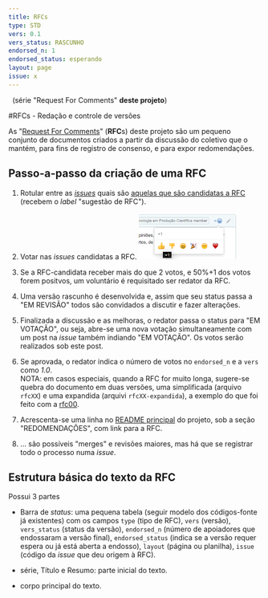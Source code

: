 ```yaml
---
title: RFCs
type: STD
vers: 0.1
vers_status: RASCUNHO
endorsed_n: 1
endorsed_status: esperando
layout: page
issue: x
---
```


&#160; (série "Request For Comments" **deste projeto**)

#RFCs - Redação e controle de versões

As "[Request For Comments](https://en.wikipedia.org/wiki/Request_for_Comments)" (**RFC**s) deste projeto são um pequeno conjunto de documentos criados a partir da discussão do coletivo que o mantém, para fins de registro de consenso, e para expor redomendações.


## Passo-a-passo da criação de uma RFC

 1. Rotular entre as  [*issues*](https://github.com/CPT-PC/backend-portal-transparencia/issues) quais são [aquelas que são candidatas a RFC](https://github.com/CPT-PC/backend-portal-transparencia/issues?q=is%3Aissue+is%3Aopen+label%3A%22sugest%C3%A3o+de+RFC%22) (recebem o *label* "sugestão de RFC").

 2. Votar nas *issues* candidatas a RFC. ![](../assets/voteNoGitHub-cut.png)

 3. Se a RFC-candidata receber mais do que 2 votos, e 50%+1 dos votos forem positvos, um voluntário é requisitado ser redator da RFC.

 4. Uma versão rascunho é desenvolvida e, assim que seu status passa a "EM REVISÃO" todos são convidados a discutir e fazer alterações.

 5. Finalizada a discussão e as melhoras, o redator passa o status para "EM VOTAÇÃO", ou seja, abre-se uma nova votação simultaneamente com um post na *issue* também indiando "EM VOTAÇÃO". Os votos serão realizados sob este post.

 6. Se aprovada, o redator indica o número de votos no `endorsed_n` e a `vers` como *1.0*. <br/>NOTA: em casos especiais, quando a RFC for muito longa, sugere-se quebra do documento em duas versões, uma simplificada (arquivo `rfcXX`) e uma expandida (arquivi `rfcXX-expandida`), a exemplo do que foi feito com a [rfc00](rfc00.md).

 7. Acrescenta-se uma linha no [README principal](../README.md) do projeto, sob a seção "REDOMENDAÇÕES", com link para a RFC.

 8. ... são possíveis "merges" e revisões maiores, mas há que se registrar todo o processo numa *issue*.


## Estrutura básica do texto da RFC

Possui 3 partes

* Barra de *status*: uma pequena tabela (seguir modelo dos códigos-fonte já existentes) com os campos `type` (tipo de RFC), `vers` (versão), `vers_status` (status da versão), `endorsed_n` (número de apoiadores que endossaram a versão final), `endorsed_status` (indica se a versão requer espera ou já está aberta a endosso), `layout` (página ou planilha), `issue` (código da *issue* que deu origem à RFC).

* série, Título e Resumo: parte inicial do texto.

* corpo principal do texto.



